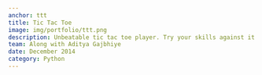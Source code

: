 ```yaml
---
anchor: ttt
title: Tic Tac Toe
image: img/portfolio/ttt.png
description: Unbeatable tic tac toe player. Try your skills against it.  You can find the source code <a href="https://github.com/ShikherVerma/tic-tac-toe">here</a>. It is python program which implements min max algorithm to play tic tac toe. Min Max algorithm is a popular algorithm for turn based games to calculate best move by assigning a score to each posible move.
team: Along with Aditya Gajbhiye
date: December 2014
category: Python
---
```

